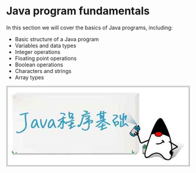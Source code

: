 <!-- TRANSLATED by md-translate -->
# Java program fundamentals

In this section we will cover the basics of Java programs, including:

* Basic structure of a Java program
* Variables and data types
* Integer operations
* Floating point operations
* Boolean operations
* Characters and strings
* Array types

![java-basic](java-basic.jpg)